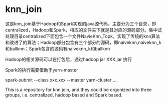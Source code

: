 # knn_join
这是knn_join基于Hadoop和Spark实现的java源代码，主要分为三个目录，即centralized，Hadoop和Spark，相应的文件夹下就是其对应的源码部分。集中式处理目录centralized下面包含一个文件NavieKnn_Topk，实现了传统的knn算法和改进了的算法；Hadoop部分包含有三个部分的源码，即naiveknn,naiveknn_k和ballknn；Spark包含的源码有naiveknn_k和ballknn

Hadoop的相关源码可以在打包后，通过hadoop jar XXX.jar 执行

Spark的执行需要借助于yarn-master

spark-submit --class xxx.xxx  --master yarn-cluster ....



This is a repository for knn join, and they could be orgonized into three groups, i.e. centralized, hadoop based and Spark based.

